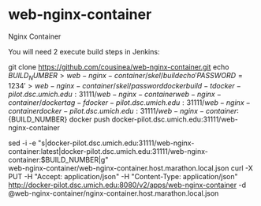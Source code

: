 # web-nginx-container
Nginx Container

You will need 2 execute build steps in Jenkins:

git clone https://github.com/cousinea/web-nginx-container.git
echo ${BUILD_NUMBER} > web-nginx-container/skel/build
echo 'PASSWORD=1234' > web-nginx-container/skel/password
docker build -t docker-pilot.dsc.umich.edu:31111/web-nginx-container web-nginx-container/
docker tag -f docker-pilot.dsc.umich.edu:31111/web-nginx-container docker-pilot.dsc.umich.edu:31111/web-nginx-container:${BUILD_NUMBER}
docker push docker-pilot.dsc.umich.edu:31111/web-nginx-container 

sed -i -e "s|docker-pilot.dsc.umich.edu:31111/web-nginx-container:latest|docker-pilot.dsc.umich.edu:31111/web-nginx-container:$BUILD_NUMBER|g" \
web-nginx-container/web-nginx-container.host.marathon.local.json
curl -X PUT -H "Accept: application/json" -H "Content-Type: application/json" \
http://docker-pilot.dsc.umich.edu:8080/v2/apps/web-nginx-container -d @web-nginx-container/nginx-container.host.marathon.local.json
